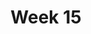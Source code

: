 ---
title: Week 15
days:
  - date: 2024-12-02
    events:
      "**Lecture 36**{: .label .label-lec} [Non-parametric Testing Alternatives](https://ph142-ucb.github.io/fa24/src/lec/Lec36_NonParamStat.html) [(Recording)](https://berkeley.zoom.us/rec/share/zU0UCMLO6uv0mohKKYz6MkxJb560OyJyHJ1Bkmm0d7gYt9Vcf9vSVoW6-So-zKau.nrw_0UvKcEnUEIHZ)":
  - date: 2024-12-04
    events:
      "**Lecture 37**{: .label .label-lec} [Regression Modeling with a Categorical Exposure](https://ph142-ucb.github.io/fa24/src/lec/Lec37_Regression-with-categorica.html) [(Recording)](https://berkeley.zoom.us/rec/share/p3axvmcDrBL746_nr7otTGdjLKiiaoVnLLk8NZekPXq8P0kSzxviQ7LIPkWdTRM.ayc3Qj5e3B69s_G2)":
      "**Lab**{: .label .label-lab} [Final Exam Review Session](https://docs.google.com/presentation/d/1Un3bFvidUh5ux6xgAqNJKTg5RriN7k8VsUI9JXM0fus/edit)":
  - date: 2024-12-06
    events:
     "**Lecture 38**{: .label .label-lec} [Final Exam Review](https://ph142-ucb.github.io/fa24/src/lec/Lec38_Part-III_review.pdf) [(Recording)](https://berkeley.zoom.us/rec/share/TM2-4iGK7ZtXRJb5oPYtZquWBPjRNj5coCrC5KpceYy-bKyINB51dqCmvjEkUXex.-dzllpvbECo5f1a9)":
     "**Participation**{: .label .label-parti} Submit Course Evaluation screenshots by midnight ":
     "**Data Project**{: .label .label-proj} Data Skills Demonstration Part III (Due 10:00 PM PST)":
---
